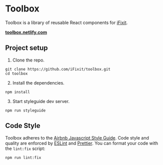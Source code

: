 # Toolbox

Toolbox is a library of reusable React components for [iFixit](https://ifixit.com).

**[toolbox.netlify.com](https://toolbox.netlify.com)**

## Project setup

1. Clone the repo.
```
git clone https://github.com/iFixit/toolbox.git
cd toolbox
```

2. Install the dependencies.
```
npm install
```

3. Start styleguide dev server.
```
npm run styleguide
```

## Code Style

Toolbox adheres to the [Airbnb Javascript Style Guide](https://github.com/airbnb/javascript). Code style and quality are enforced by [ESLint](http://eslint.org/) and [Prettier](https://github.com/prettier/prettier). You can format your code with the `lint:fix` script:

```
npm run lint:fix
```
